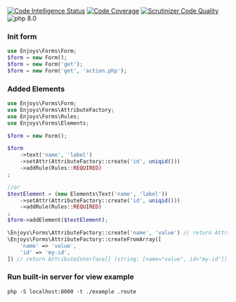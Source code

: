 [![Code Intelligence Status](https://scrutinizer-ci.com/g/Enjoyzz/forms/badges/code-intelligence.svg?b=3.x)](https://scrutinizer-ci.com/code-intelligence)
[![Code Coverage](https://scrutinizer-ci.com/g/Enjoyzz/forms/badges/coverage.png?b=3.x)](https://scrutinizer-ci.com/g/Enjoyzz/forms/?branch=3.x)
[![Scrutinizer Code Quality](https://scrutinizer-ci.com/g/Enjoyzz/forms/badges/quality-score.png?b=3.x)](https://scrutinizer-ci.com/g/Enjoyzz/forms/?branch=3.x)
![php 8.0](https://github.com/Enjoyzz/forms/workflows/php%208.0%20dev%205.x/badge.svg)

### Init form
```php
use Enjoys\Forms\Form;
$form = new Form();
$form = new Form('get');
$form = new Form('get', 'action.php');
```

### Added Elements
```php
use Enjoys\Forms\Form;
use Enjoys\Forms\AttributeFactory;
use Enjoys\Forms\Rules;
use Enjoys\Forms\Elements;

$form = new Form();

$form
    ->text('name', 'label')
    ->setAttr(AttributeFactory::create('id', uniqid()))
    ->addRule(Rules::REQUIRED)
;

//or
$textElement = (new Elements\Text('name', 'label'))
    ->setAttr(AttributeFactory::create('id', uniqid()))
    ->addRule(Rules::REQUIRED)
;
$form->addElement($textElement);
```

```php
\Enjoys\Forms\AttributeFactory::create('name', 'value') // return AttributeInterface (string: name="value")
\Enjoys\Forms\AttributeFactory::createFromArray([
    'name' => 'value',
    'id' => 'my-id',
]) // return AttributeInterface[] (string: [name="value", id="my-id"])
```


### Run built-in server for view example
```shell
php -S localhost:8000 -t ./example .route
```
